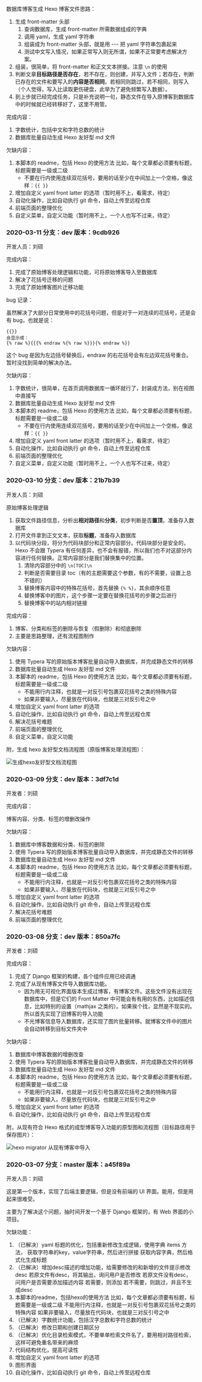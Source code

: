 

数据库博客生成 Hexo 博客文件思路：

1. 生成 front-matter 头部
   1. 查询数据库，生成 front-matter 所需数据组成的字典
   2. 调用 yaml，生成 yaml 字符串
   3. 组装成为 front-matter 头部，就是用 --- 把 yaml 字符串包裹起来
   4. 测试中文写入情况，如果正常写入则无所谓，如果不正常要考虑解决方案。
2. 组装，很简单，将 front-matter 和正文文本拼接。注意 `\n`  的使用
3. 判断文章**目标路径是否存在**，若不存在，则创建，并写入文件；若存在，判断已存在的文件和要写入的**内容是否相同**，若相同则跳过，若不相同，则写入（个人觉得，写入比读取更伤硬盘，此举为了避免频繁写入数据）。
4. 到上步就已经完成任务，只是补充说明一句，静态文件在导入原博客到数据库中的时候就已经转移好了，这里不用管。

完成内容：

1. 字数统计，包括中文和字符总数的统计
2. 数据库批量自动生成 Hexo 友好型 md 文件

欠缺内容：

1. 本脚本的 readme，包括 Hexo 的使用方法
   比如，每个文章都必须要有标题，标题需要是一级或二级
   - 不要在行内使用连续双花括号，要用的话至少在中间加上一个空格，像这样：`{{ }}`
2. 增加自定义 yaml front latter 的选项（暂时用不上，看需求，待定）
3. 自动化操作，比如自动执行 git 命令，自动上传至远程仓库
4. 前端页面的整理优化
5. 自定义菜单，自定义功能（暂时用不上，一个人也写不过来，待定）

### 2020-03-11 分支：dev 版本：9cdb926

开发人员：刘硕

完成内容：

1. 完成了原始博客处理逻辑和功能，可将原始博客导入至数据库
2. 解决了花括号迁移的问题
3. 完成了原始博客图片迁移功能

bug 记录：

虽然解决了大部分日常使用中的花括号问题，但是对于一对连续的花括号，还是会有 bug，也就是说：

```jinja2
{{}}
会显示成：
{% raw %}{{{% endraw %{% raw %}}}{% endraw %}}
```

这个 bug 是因为左边括号替换后，endraw 的右花括号会有左边双花括号重合。暂时没找到简单的解决办法。

欠缺内容：

1. 字数统计，很简单，在首页调用数据库一循环就行了，封装成方法，别在视图中直接写
2. 数据库批量自动生成 Hexo 友好型 md 文件
3. 本脚本的 readme，包括 Hexo 的使用方法
   比如，每个文章都必须要有标题，标题需要是一级或二级
   - 不要在行内使用连续双花括号，要用的话至少在中间加上一个空格，像这样：`{{ }}`
4. 增加自定义 yaml front latter 的选项（暂时用不上，看需求，待定）
5. 自动化操作，比如自动执行 git 命令，自动上传至远程仓库
6. 前端页面的整理优化
7. 自定义菜单，自定义功能（暂时用不上，一个人也写不过来，待定）

### 2020-03-10 分支：dev 版本：21b7b39

开发人员：刘硕

原始博客处理逻辑

1. 获取文件路径信息，分析出**相对路径**和**分类**，初步判断是否**置顶**，准备存入数据库
2. 打开文件拿到正文文本，获取**标题**，准备存入数据库
3. 以代码块分段，将分为代码块部分和正常内容部分。代码块部分是安全的，Hexo 不会跟 Typera 有任何差异，也不会有报错，所以我们也不对这部分内容进行任何替换。正常内容部分是我们替换集中的位置。
   1. 清除内容部分中的 `\n[TOC]\n`
   2. 判断是否需要目录 toc（有的主题需要这个参数，有的不需要，设置上总不错的）
   3. 替换博客内容中的特殊花括号，首先替换 `{% %}`，其余顺序任意
   4. 替换博客中的图片，这个步骤一定要在替换花括号的步骤之后进行
   5. 替换博客中的站内相对链接

完成内容：

1. 博客、分类和标签的删除与恢复（假删除）和彻底删除
2. 主要是思路整理，还有流程图制作

欠缺内容：

1. 使用 Typera 写的原始版本博客批量自动导入数据库，并完成静态文件的转移
3. 数据库批量自动生成 Hexo 友好型 md 文件
4. 本脚本的 readme，包括 Hexo 的使用方法
   比如，每个文章都必须要有标题，标题需要是一级或二级
   - 不能用行内注释，也就是一对反引号包裹双花括号之类的特殊内容
   - 如果非要输入，尽量放在代码块，也就是三对反引号之中
5. 增加自定义 yaml front latter 的选项
6. 自动化操作，比如自动执行 git 命令，自动上传至远程仓库
7. 解决花括号难题
8. 前端页面的整理优化
9. 自定义菜单，自定义功能

附，生成 hexo 友好型文档流程图（原版博客处理流程图）：

![生成hexo友好型文档流程图](%E5%BC%80%E5%8F%91%E6%96%87%E6%A1%A3.assets/%E7%94%9F%E6%88%90hexo%E5%8F%8B%E5%A5%BD%E5%9E%8B%E6%96%87%E6%A1%A3%E6%B5%81%E7%A8%8B%E5%9B%BE.png)

### 2020-03-09 分支：dev 版本：3df7c1d

开发者：刘硕

完成内容：

博客内容、分类、标签的增删改操作

欠缺内容：

1. 数据库中博客数据和分类、标签的删除
2. 使用 Typera 写的原始版本博客批量自动导入数据库，并完成静态文件的转移
3. 数据库批量自动生成 Hexo 友好型 md 文件
4. 本脚本的 readme，包括 Hexo 的使用方法
   比如，每个文章都必须要有标题，标题需要是一级或二级
   - 不能用行内注释，也就是一对反引号包裹双花括号之类的特殊内容
   - 如果非要输入，尽量放在代码块，也就是三对反引号之中
5. 增加自定义 yaml front latter 的选项
6. 自动化操作，比如自动执行 git 命令，自动上传至远程仓库
7. 解决花括号难题
8. 前端页面的整理优化

### 2020-03-08 分支：dev 版本：850a7fc

开发者：刘硕

完成内容：

1. 完成了 Django 框架的构建，各个组件应用已经调通
2. 完成了从现有博客文件导入数据库功能。
   - 因为用无可视化界面版本生成过博客，有博客文件。这些文件没有出现在数据库中，但是它们的 Front Matter 中可能会有有用的东西，比如描述信息，比如特别的设置（mathjax 之类的）。如果挨个找，显然是不现实的。所以首先实现了旧博客的导入功能
   - 不光博客信息导入数据库，还实现了图片批量转移。就博客文件中的图片会自动转移到目标文件夹中

欠缺内容：

1. 数据库中博客数据的增删改查
2. 使用 Typera 写的原始版本博客批量自动导入数据库，并完成静态文件的转移
3. 数据库批量自动生成 Hexo 友好型 md 文件
4. 本脚本的 readme，包括 Hexo 的使用方法
   比如，每个文章都必须要有标题，标题需要是一级或二级
   - 不能用行内注释，也就是一对反引号包裹双花括号之类的特殊内容
   - 如果非要输入，尽量放在代码块，也就是三对反引号之中
5. 增加自定义 yaml front latter 的选项
6. 自动化操作，比如自动执行 git 命令，自动上传至远程仓库

附，从现有符合 Hexo 格式的成型博客导入功能的原型图和流程图（目标路径用于保存图片）：

![hexo migrator 从现有博客中导入](%E5%BC%80%E5%8F%91%E6%96%87%E6%A1%A3.assets/hexo%20migrator%20%E4%BB%8E%E7%8E%B0%E6%9C%89%E5%8D%9A%E5%AE%A2%E4%B8%AD%E5%AF%BC%E5%85%A5.png)

### 2020-03-07 分支：master 版本：a45f89a

开发人员：刘硕

这是第一个版本，实现了后端主要逻辑，但是没有前端的 UI 界面。能用，但是用起来很难受。

主要为了解决这个问题，抽时间开发一个基于 Django 框架的，有 Web 界面的小项目。

欠缺功能：

1. （已解决）yaml 标题的优化，包括重新修改生成逻辑，使用字典 items 方法，
   获取字符串的key，value字符串，然后进行拼接
   获取内容字典，然后格式化生成标题
2. （已解决）增加desc描述的增加功能，给需要修改的和新增的文件提示修改desc
   若原文件有desc，将其输出，询问用户是否修改
   若原文件没有desc，问用户是否需要添加描述内容
       若需要，则添加
       若不需要，则跳过，并且不生成desc
3. 本脚本的readme，包括hexo的使用方法
   比如，每个文章都必须要有标题，标题需要是一级或二级
       不能用行内注释，也就是一对反引号包裹双花括号之类的特殊内容
       如果非要输入，尽量放在代码块，也就是三对反引号之中
4. （已解决）字数统计功能，包括汉字总数和字符总数的统计
5. （已解决）修改日期和创建日期区分
6. （已解决）优化目录检索模式，不要单单检索文件名了，要用相对路径检索，这样可避免重名带来的麻烦
7. 代码结构优化，提高可读性
8. 增加自定义 yaml front latter 的选项
9. 图形界面
10. 自动化操作，比如自动执行 git 命令，自动上传至远程仓库

